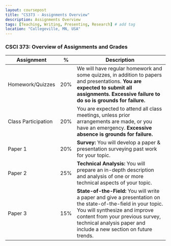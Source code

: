```yaml
---
layout: coursepost
title: "CS373 - Assignments Overview"
description: Assignments Overview
tags: [Teaching, Writing, Presenting, Research] # add tag
location: "Collegeville, MN, USA"
---
```


### CSCI 373: Overview of Assignments and Grades

| **Assignment** | **%** | **Description** |
| --- | --- | --- |
| Homework/Quizzes | 20% | We will have regular homework and some quizzes, in addition to papers and presentations. **You are expected to submit all assignments. Excessive failure to do so is grounds for failure.** |
| Class Participation | 20% | You are expected to attend all class meetings, unless prior arrangements are made, or you have an emergency. **Excessive absence is grounds for failure.** |
| Paper 1 |  20% | **Survey:** You will develop a paper & presentation surveying past work for your topic.|
| Paper 2 |  25% | **Technical Analysis:** You will prepare an in-depth description and analysis of one or more technical aspects of your topic.|
| Paper 3 |  15% | **State-of-the-Field:** You will write a paper and give a presentation on the state-of-the-field in your topic. You will synthesize and improve content from your previous survey, technical analysis paper and include a new section on future trends.|